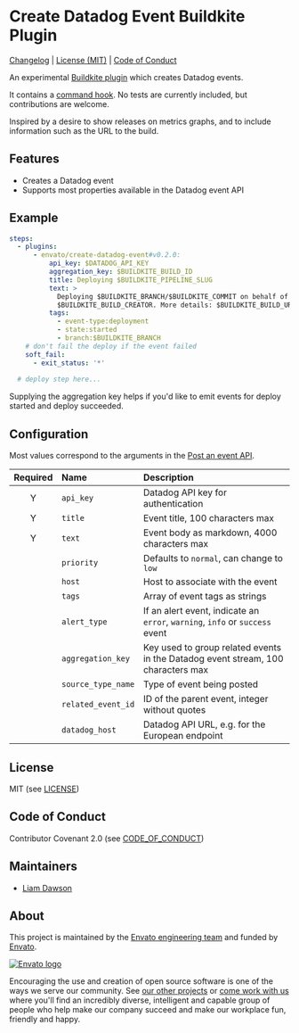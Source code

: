 # Create Datadog Event Buildkite Plugin

[Changelog] | [License (MIT)] | [Code of Conduct]

An experimental [Buildkite plugin](https://buildkite.com/docs/agent/v3/plugins) which creates Datadog events.

It contains a [command hook](hooks/command). No tests are currently included, but contributions are welcome.

Inspired by a desire to show releases on metrics graphs, and to include information such as the URL to the build.

## Features

- Creates a Datadog event
- Supports most properties available in the Datadog event API

## Example

```yml
steps:
  - plugins:
      - envato/create-datadog-event#v0.2.0:
          api_key: $DATADOG_API_KEY
          aggregation_key: $BUILDKITE_BUILD_ID
          title: Deploying $BUILDKITE_PIPELINE_SLUG
          text: >
            Deploying $BUILDKITE_BRANCH/$BUILDKITE_COMMIT on behalf of
            $BUILDKITE_BUILD_CREATOR. More details: $BUILDKITE_BUILD_URL
          tags:
            - event-type:deployment
            - state:started
            - branch:$BUILDKITE_BRANCH
    # don't fail the deploy if the event failed
    soft_fail:
      - exit_status: '*'
  
  # deploy step here...
```

Supplying the aggregation key helps if you'd like to emit events for deploy started and deploy succeeded.

## Configuration

Most values correspond to the arguments in the [Post an event API].

| Required | Name      | Description |
| :------: | :-------- | :---------- |
|Y| `api_key`          | Datadog API key for authentication |
|Y| `title`            | Event title, 100 characters max |
|Y| `text`             | Event body as markdown, 4000 characters max |
| | `priority`         | Defaults to `normal`, can change to `low` |
| | `host`             | Host to associate with the event |
| | `tags`             | Array of event tags as strings |
| | `alert_type`       | If an alert event, indicate an `error`, `warning`, `info` or `success` event |
| | `aggregation_key`  | Key used to group related events in the Datadog event stream, 100 characters max |
| | `source_type_name` | Type of event being posted |
| | `related_event_id` | ID of the parent event, integer without quotes |
| | `datadog_host`     | Datadog API URL, e.g. for the European endpoint |

## License

MIT (see [LICENSE](LICENSE))

## Code of Conduct

Contributor Covenant 2.0 (see [CODE_OF_CONDUCT](CODE_OF_CONDUCT.md))

## Maintainers

- [Liam Dawson](https://github.com/liamdawson/)

## About

This project is maintained by the [Envato engineering team][webuild] and funded by [Envato][envato].

[![Envato logo](https://opensource.envato.com/images/envato-oss-readme-logo.png)][envato]

Encouraging the use and creation of open source software is one of the ways we serve our community. See [our other projects][oss] or [come work with us][careers] where you'll find an incredibly diverse, intelligent and capable group of people who help make our company succeed and make our workplace fun, friendly and happy.

  [Post an event API]: https://docs.datadoghq.com/api/?lang=bash#post-an-event
  [Changelog]: CHANGELOG.md
  [License (MIT)]: LICENSE
  [Code of Conduct]: CODE_OF_CONDUCT.md
  [webuild]: http://webuild.envato.com?utm_source=github
  [envato]: https://envato.com?utm_source=github
  [oss]: http://opensource.envato.com//?utm_source=github
  [careers]: http://careers.envato.com/?utm_source=github
